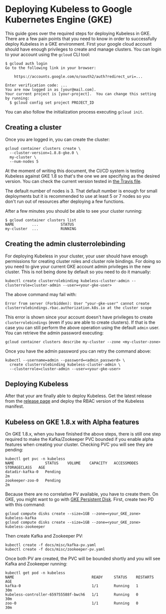 # Deploying Kubeless to Google Kubernetes Engine (GKE)

This guide goes over the required steps for deploying Kubeless in GKE. There are a few pain points that you need to know in order to successfully deploy Kubeless in a GKE environment. First your google cloud account should have enough privileges to create and manage clusters. You can login to your account using the `gcloud` CLI tool:

```console
$ gcloud auth login
Go to the following link in your browser:

    https://accounts.google.com/o/oauth2/auth?redirect_uri=...

Enter verification code: ...
You are now logged in as [your@mail.com].
Your current project is [your-project].  You can change this setting by running:
  $ gcloud config set project PROJECT_ID
```

You can also follow the initialization process executing `gcloud init`.

## Creating a cluster

Once you are logged in, you can create the cluster:

```console
gcloud container clusters create \
  --cluster-version=1.8.8-gke.0 \
  my-cluster \
  --num-nodes 5
```

At the moment of writing this document, the CI/CD system is testing Kubeless against GKE 1.8 so that's the one we are specifying as the desired version. You can check the current version tested in [the Travis file](../.travis.yml).

The default number of nodes is 3. That default number is enough for small deployments but it is recommended to use at least 5 or 7 nodes so you don't run out of resources after deploying a few functions.

After a few minutes you should be able to see your cluster running:

```console
$ gcloud container clusters list
NAME        ...          STATUS
my-cluster  ...          RUNNING
```

## Creating the admin clusterrolebinding

For deploying Kubeless in your cluster, your user should have enough permissions for creating cluster roles and cluster role bindings. For doing so you need to give your current GKE account admin privileges in the new cluster. This is not being done by default so you need to do it manually:

```console
kubectl create clusterrolebinding kubeless-cluster-admin --clusterrole=cluster-admin --user=<your-gke-user>
```

The above command may fail with:

```console
Error from server (Forbidden): User "your-gke-user" cannot create
clusterrolebindings.rbac.authorization.k8s.io at the cluster scope
```

This error is shown since your account doesn't have privileges to create `clusterrolebindings` (even if you are able to create clusters). If that is the case you can still perform the above operation using the default `admin` user. You can retrieve the admin password executing:

```console
gcloud container clusters describe my-cluster --zone <my-cluster-zone>
```

Once you have the admin password you can retry the command above:

```console
kubectl --username=admin --password=<admin_password> \
  create clusterrolebinding kubeless-cluster-admin \
  --clusterrole=cluster-admin --user=<your-gke-user>
```

## Deploying Kubeless

After that your are finally able to deploy Kubeless. Get the latest release from the [release page](https://github.com/kubeless/kubeless/releases) and deploy the RBAC version of the Kubeless manifest.

## Kubeless on GKE 1.8.x with Alpha features

On GKE 1.8.x, when you have finished the above steps, there is still one step required to make the Kafka/Zookeeper PVC bounded if you enable alpha features when creating your cluster. Checking PVC you will see they are pending:

```
kubectl get pvc -n kubeless
NAME              STATUS    VOLUME    CAPACITY   ACCESSMODES   STORAGECLASS   AGE
datadir-kafka-0   Pending                                                     2m
zookeeper-zoo-0   Pending                                                     2m
```

Because there are no correlative PV available, you have to create them. On GKE, you might want to go with [GKE Persistent Disk](https://kubernetes.io/docs/concepts/storage/volumes/#gcepersistentdisk). First, create two PD with this command:

```console
gcloud compute disks create --size=1GB --zone=<your_GKE_zone> kubeless-kafka
gcloud compute disks create --size=1GB --zone=<your_GKE_zone> kubeless-zookeeper
```

Then create Kafka and Zookeeper PV:

```console
kubectl create -f docs/misc/kafka-pv.yaml
kubectl create -f docs/misc/zookeeper-pv.yaml
```

Once both PV are created, the PVC will be bounded shortly and you will see Kafka and Zookeeper running:

```console
kubectl get pod -n kubeless
NAME                                   READY     STATUS    RESTARTS   AGE
kafka-0                                1/1       Running   1          30m
kubeless-controller-659755588f-bwch6   1/1       Running   0          30m
zoo-0                                  1/1       Running   0          30m
```
